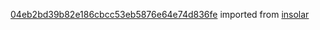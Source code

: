 [04eb2bd39b82e186cbcc53eb5876e64e74d836fe](https://github.com/insolar/insolar/commit/04eb2bd39b82e186cbcc53eb5876e64e74d836fe) imported from [insolar](https://github.com/insolar/insolar)
